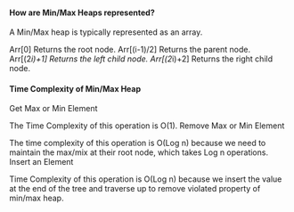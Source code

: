 #### How are Min/Max Heaps represented?

A Min/Max heap is typically represented as an array.

Arr[0] Returns the root node.
Arr[(i-1)/2] Returns the parent node.
Arr[(2*i)+1] Returns the left child node.
Arr[(2*i)+2] Returns the right child node.

#### Time Complexity of Min/Max Heap
Get Max or Min Element

The Time Complexity of this operation is O(1).
Remove Max or Min Element

The time complexity of this operation is O(Log n) because we need to maintain the max/mix at their root node, which takes Log n operations.
Insert an Element

Time Complexity of this operation is O(Log n) because we insert the value at the end of the tree and traverse up to remove violated property of min/max heap.